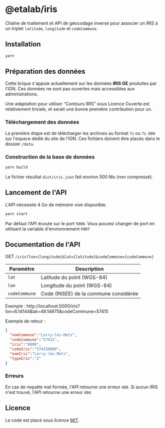 # @etalab/iris

Chaîne de traitement et API de géocodage inverse pour associer un IRIS à un triplet `latitude`, `longitude` et `codeCommune`.

## Installation

```bash
yarn
```

## Préparation des données

Cette brique s'appuie actuellement sur les données **IRIS GE** produites par l'IGN. Ces données ne sont pas ouvertes mais accessibles aux administrations.

Une adaptation pour utiliser “Contours IRIS” sous Licence Ouverte est relativement triviale, et serait une bonne première contribution pour un.

### Téléchargement des données

La première étape est de télécharger les archives au format `7z` ou `7z.000` sur l'espace dédié du site de l'IGN. Ces fichiers doivent être placés dans le dossier `/data`.

### Construction de la base de données

```bash
yarn build
```

Le fichier résultat `dist/iris.json` fait environ 500 Mo (non compressé).

## Lancement de l'API

L'API nécessite 4 Go de mémoire vive disponible.

```bash
yarn start
```

Par défaut l'API écoute sur le port `5000`. Vous pouvez changer de port en utilisant la variable d'environnement `PORT`

## Documentation de l'API

GET `/iris?lon={longitude}&lat={latitude}&codeCommune={codeCommune}`

| Paramètre | Description |
| --- | --- |
| `lat` | Latitude du point (WGS-84) |
| `lon` | Longitude du point (WGS-84) |
| `codeCommune` | Code (INSEE) de la commune considérée |

Exemple : http://localhost:5000/iris?lon=6.14144&lat=49.14875&codeCommune=57415

Exemple de retour :

```json
{
  "nomCommune":"Lorry-lès-Metz",
  "codeCommune":"57415",
  "iris":"0000",
  "codeIris":"574150000",
  "nomIris":"Lorry-lès-Metz",
  "typeIris":"Z"
}
```

### Erreurs

En cas de requête mal formée, l'API retourne une erreur `400`.
Si aucun IRIS n'est trouvé, l'API retourne une erreur `404`.

## Licence

Le code est placé sous licence [MIT](LICENCE.md).
